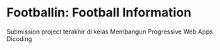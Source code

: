 # Footballin: Football Information

Submission project terakhir di kelas Membangun Progressive Web Apps Dicoding
